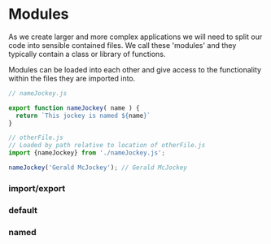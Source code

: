 # Modules

As we create larger and more complex applications we will need to split our code into sensible contained files. We call these 'modules' and they typically  contain a class or library of functions. 

Modules can be loaded into each other and give access to the functionality within the files they are imported into.

```javascript
// nameJockey.js

export function nameJockey( name ) {
  return `This jockey is named ${name}`
}
```

```javascript
// otherFile.js
// Loaded by path relative to location of otherFile.js
import {nameJockey} from './nameJockey.js';

nameJockey('Gerald McJockey'); // Gerald McJockey
```

### import/export

### default

### named


